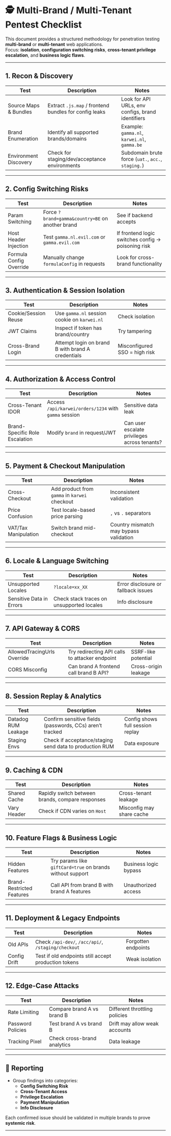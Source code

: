# 🕵️ Multi-Brand / Multi-Tenant Pentest Checklist

This document provides a structured methodology for penetration testing **multi-brand** or **multi-tenant** web applications.  
Focus: **isolation**, **configuration switching risks**, **cross-tenant privilege escalation**, and **business logic flaws**.

---

## 1. Recon & Discovery
| Test | Description | Notes |
|------|-------------|-------|
| Source Maps & Bundles | Extract `.js.map` / frontend bundles for config leaks | Look for API URLs, env configs, brand identifiers |
| Brand Enumeration | Identify all supported brands/domains | Example: `gamma.nl`, `karwei.nl`, `gamma.be` |
| Environment Discovery | Check for staging/dev/acceptance environments | Subdomain brute force (`uat.`, `acc.`, `staging.`) |

---

## 2. Config Switching Risks
| Test | Description | Notes |
|------|-------------|-------|
| Param Switching | Force `?brand=gamma&country=BE` on another brand | See if backend accepts |
| Host Header Injection | Test `gamma.nl.evil.com` or `gamma.evil.com` | If frontend logic switches config → poisoning risk |
| Formula Config Override | Manually change `formulaConfig` in requests | Look for cross-brand functionality |

---

## 3. Authentication & Session Isolation
| Test | Description | Notes |
|------|-------------|-------|
| Cookie/Session Reuse | Use `gamma.nl` session cookie on `karwei.nl` | Check isolation |
| JWT Claims | Inspect if token has brand/country | Try tampering |
| Cross-Brand Login | Attempt login on brand B with brand A credentials | Misconfigured SSO = high risk |

---

## 4. Authorization & Access Control
| Test | Description | Notes |
|------|-------------|-------|
| Cross-Tenant IDOR | Access `/api/karwei/orders/1234` with `gamma` session | Sensitive data leak |
| Brand-Specific Role Escalation | Modify `brand` in request/JWT | Can user escalate privileges across tenants? |

---

## 5. Payment & Checkout Manipulation
| Test | Description | Notes |
|------|-------------|-------|
| Cross-Checkout | Add product from `gamma` in `karwei` checkout | Inconsistent validation |
| Price Confusion | Test locale-based price parsing | `,` vs `.` separators |
| VAT/Tax Manipulation | Switch brand mid-checkout | Country mismatch may bypass validation |

---

## 6. Locale & Language Switching
| Test | Description | Notes |
|------|-------------|-------|
| Unsupported Locales | `?locale=xx_XX` | Error disclosure or fallback issues |
| Sensitive Data in Errors | Check stack traces on unsupported locales | Info disclosure |

---

## 7. API Gateway & CORS
| Test | Description | Notes |
|------|-------------|-------|
| AllowedTracingUrls Override | Try redirecting API calls to attacker endpoint | SSRF-like potential |
| CORS Misconfig | Can brand A frontend call brand B API? | Cross-origin leakage |

---

## 8. Session Replay & Analytics
| Test | Description | Notes |
|------|-------------|-------|
| Datadog RUM Leakage | Confirm sensitive fields (passwords, CCs) aren’t tracked | Config shows full session replay |
| Staging Envs | Check if acceptance/staging send data to production RUM | Data exposure |

---

## 9. Caching & CDN
| Test | Description | Notes |
|------|-------------|-------|
| Shared Cache | Rapidly switch between brands, compare responses | Cross-tenant leakage |
| Vary Header | Check if CDN varies on `Host` | Misconfig may share cache |

---

## 10. Feature Flags & Business Logic
| Test | Description | Notes |
|------|-------------|-------|
| Hidden Features | Try params like `giftCard=true` on brands without support | Business logic bypass |
| Brand-Restricted Features | Call API from brand B with brand A features | Unauthorized access |

---

## 11. Deployment & Legacy Endpoints
| Test | Description | Notes |
|------|-------------|-------|
| Old APIs | Check `/api-dev/`, `/acc/api/`, `/staging/checkout` | Forgotten endpoints |
| Config Drift | Test if old endpoints still accept production tokens | Weak isolation |

---

## 12. Edge-Case Attacks
| Test | Description | Notes |
|------|-------------|-------|
| Rate Limiting | Compare brand A vs brand B | Different throttling policies |
| Password Policies | Test brand A vs brand B | Drift may allow weak accounts |
| Tracking Pixel | Check cross-brand analytics | Data leakage |

---

## 📌 Reporting
- Group findings into categories:  
  - **Config Switching Risk**  
  - **Cross-Tenant Access**  
  - **Privilege Escalation**  
  - **Payment Manipulation**  
  - **Info Disclosure**  

Each confirmed issue should be validated in multiple brands to prove **systemic risk**.

---

